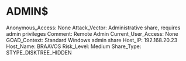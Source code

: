 # ADMIN$

Anonymous_Access: None
Attack_Vector: Administrative share, requires admin privileges
Comment: Remote Admin
Current_User_Access: None
GOAD_Context: Standard Windows admin share
Host_IP: 192.168.20.23
Host_Name: BRAAVOS
Risk_Level: Medium
Share_Type: STYPE_DISKTREE_HIDDEN